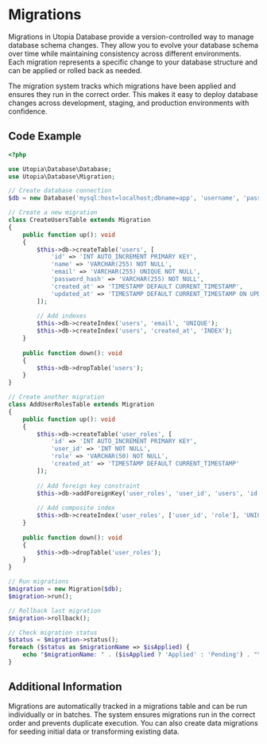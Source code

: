 # Migrations

Migrations in Utopia Database provide a version-controlled way to manage database schema changes. They allow you to evolve your database schema over time while maintaining consistency across different environments. Each migration represents a specific change to your database structure and can be applied or rolled back as needed.

The migration system tracks which migrations have been applied and ensures they run in the correct order. This makes it easy to deploy database changes across development, staging, and production environments with confidence.

## Code Example

```php
<?php

use Utopia\Database\Database;
use Utopia\Database\Migration;

// Create database connection
$db = new Database('mysql:host=localhost;dbname=app', 'username', 'password');

// Create a new migration
class CreateUsersTable extends Migration
{
    public function up(): void
    {
        $this->db->createTable('users', [
            'id' => 'INT AUTO_INCREMENT PRIMARY KEY',
            'name' => 'VARCHAR(255) NOT NULL',
            'email' => 'VARCHAR(255) UNIQUE NOT NULL',
            'password_hash' => 'VARCHAR(255) NOT NULL',
            'created_at' => 'TIMESTAMP DEFAULT CURRENT_TIMESTAMP',
            'updated_at' => 'TIMESTAMP DEFAULT CURRENT_TIMESTAMP ON UPDATE CURRENT_TIMESTAMP'
        ]);
        
        // Add indexes
        $this->db->createIndex('users', 'email', 'UNIQUE');
        $this->db->createIndex('users', 'created_at', 'INDEX');
    }
    
    public function down(): void
    {
        $this->db->dropTable('users');
    }
}

// Create another migration
class AddUserRolesTable extends Migration
{
    public function up(): void
    {
        $this->db->createTable('user_roles', [
            'id' => 'INT AUTO_INCREMENT PRIMARY KEY',
            'user_id' => 'INT NOT NULL',
            'role' => 'VARCHAR(50) NOT NULL',
            'created_at' => 'TIMESTAMP DEFAULT CURRENT_TIMESTAMP'
        ]);
        
        // Add foreign key constraint
        $this->db->addForeignKey('user_roles', 'user_id', 'users', 'id', 'CASCADE');
        
        // Add composite index
        $this->db->createIndex('user_roles', ['user_id', 'role'], 'UNIQUE');
    }
    
    public function down(): void
    {
        $this->db->dropTable('user_roles');
    }
}

// Run migrations
$migration = new Migration($db);
$migration->run();

// Rollback last migration
$migration->rollback();

// Check migration status
$status = $migration->status();
foreach ($status as $migrationName => $isApplied) {
    echo "$migrationName: " . ($isApplied ? 'Applied' : 'Pending') . "\n";
}
```

## Additional Information

Migrations are automatically tracked in a migrations table and can be run individually or in batches. The system ensures migrations run in the correct order and prevents duplicate execution. You can also create data migrations for seeding initial data or transforming existing data.
